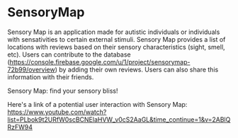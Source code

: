 # SensoryMap
Sensory Map is an application made for autistic individuals or individuals with sensativities to certain external stimuli. Sensory Map provides a list of locations with reviews based on their sensory characteristics (sight, smell, etc). Users can contribute to the database (https://console.firebase.google.com/u/1/project/sensorymap-72b99/overview) by adding their own reviews. Users can also share this information with their friends. 

Sensory Map: find your sensory bliss!

Here's a link of a potential user interaction with Sensory Map: https://www.youtube.com/watch?list=PLbok9t2URfW0scBCNElaHVW_v0cS2AaGL&time_continue=1&v=2ABlQRzFW94 
